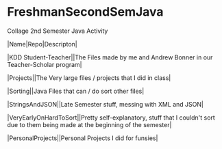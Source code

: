# FreshmanSecondSemJava
Collage 2nd Semester Java Activity

|Name|Repo|Descripton|

|KDD Student-Teacher||The Files made by me and Andrew Bonner in our Teacher-Scholar program|

|Projects||The Very large files / projects that I did in class|

|Sorting||Java Files that can / do sort other files|

|StringsAndJSON||Late Semester stuff, messing with XML and JSON|

|VeryEarlyOnHardToSort||Pretty self-explanatory, stuff that I couldn't sort due to them being made at the beginning of the semester|

|PersonalProjects||Personal Projects I did for funsies|
